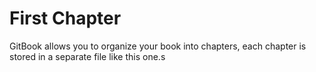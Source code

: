 # First Chapter

GitBook allows you to organize your book into chapters, each chapter is stored in a separate file like this one.s


